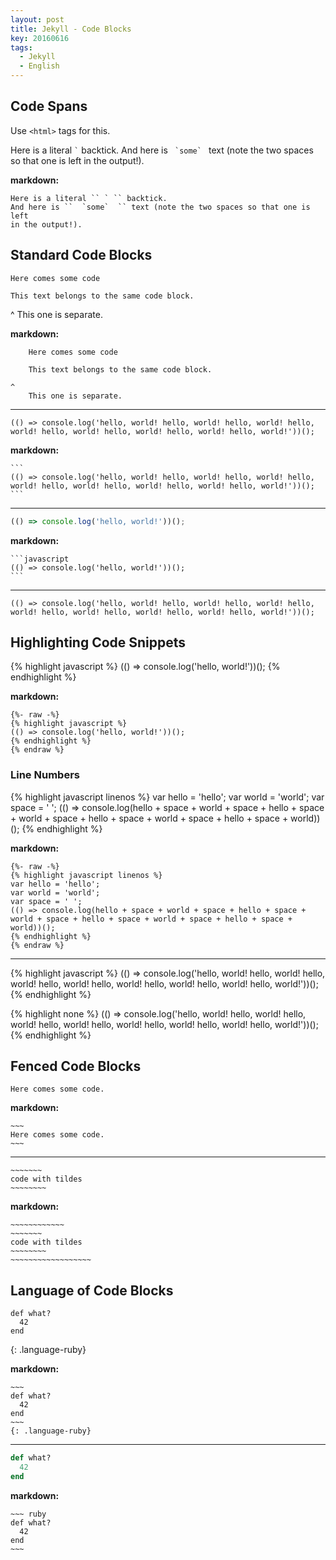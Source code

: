 ```yaml
---
layout: post
title: Jekyll - Code Blocks
key: 20160616
tags:
  - Jekyll
  - English
---
```


## Code Spans

Use `<html>` tags for this.

Here is a literal `` ` `` backtick.
And here is ``  `some`  `` text (note the two spaces so that one is left
in the output!).

<!--more-->

**markdown:**

    Here is a literal `` ` `` backtick.
    And here is ``  `some`  `` text (note the two spaces so that one is left
    in the output!).

## Standard Code Blocks

    Here comes some code

    This text belongs to the same code block.

^
    This one is separate.

**markdown:**

```
    Here comes some code

    This text belongs to the same code block.

^
    This one is separate.
```

---

```
(() => console.log('hello, world! hello, world! hello, world! hello, world! hello, world! hello, world! hello, world! hello, world!'))();
```

**markdown:**

    ```
    (() => console.log('hello, world! hello, world! hello, world! hello, world! hello, world! hello, world! hello, world! hello, world!'))();
    ```

---

```javascript
(() => console.log('hello, world!'))();
```

**markdown:**

    ```javascript
    (() => console.log('hello, world!'))();
    ```

---

```none
(() => console.log('hello, world! hello, world! hello, world! hello, world! hello, world! hello, world! hello, world! hello, world!'))();
```

## Highlighting Code Snippets

{% highlight javascript %}
(() => console.log('hello, world!'))();
{% endhighlight %}

**markdown:**

```
{%- raw -%}
{% highlight javascript %}
(() => console.log('hello, world!'))();
{% endhighlight %}
{% endraw %}
```

### Line Numbers

{% highlight javascript linenos %}
var hello = 'hello';
var world = 'world';
var space = ' ';
(() => console.log(hello + space + world + space + hello + space + world + space + hello + space + world + space + hello + space + world))();
{% endhighlight %}

**markdown:**

```
{%- raw -%}
{% highlight javascript linenos %}
var hello = 'hello';
var world = 'world';
var space = ' ';
(() => console.log(hello + space + world + space + hello + space + world + space + hello + space + world + space + hello + space + world))();
{% endhighlight %}
{% endraw %}
```

---

{% highlight javascript %}
(() => console.log('hello, world! hello, world! hello, world! hello, world! hello, world! hello, world! hello, world! hello, world!'))();
{% endhighlight %}

{% highlight none %}
(() => console.log('hello, world! hello, world! hello, world! hello, world! hello, world! hello, world! hello, world! hello, world!'))();
{% endhighlight %}

## Fenced Code Blocks

~~~
Here comes some code.
~~~

**markdown:**

    ~~~
    Here comes some code.
    ~~~

---

~~~~~~~~~~~~
~~~~~~~
code with tildes
~~~~~~~~
~~~~~~~~~~~~~~~~~~

**markdown:**

    ~~~~~~~~~~~~
    ~~~~~~~
    code with tildes
    ~~~~~~~~
    ~~~~~~~~~~~~~~~~~~

## Language of Code Blocks

~~~
def what?
  42
end
~~~
{: .language-ruby}

**markdown:**

    ~~~
    def what?
      42
    end
    ~~~
    {: .language-ruby}

---

~~~ ruby
def what?
  42
end
~~~

**markdown:**

    ~~~ ruby
    def what?
      42
    end
    ~~~